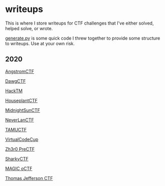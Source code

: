 # writeups

This is where I store writeups for CTF challenges that I've either solved, helped solve, or wrote.

[generate.py](generate.py) is some quick code I threw together to provide some structure to writeups. Use at your own risk.

## 2020
[AngstromCTF](2020-AngstromCTF)

[DawgCTF](2020-DawgCTF)

[HackTM](2020-HackTM)

[HouseplantCTF](2020-HouseplantCTF)

[MidnightSunCTF](2020-MidnightSunCTF)

[NeverLanCTF](2020-NeverLanCTF)

[TAMUCTF](2020-TAMUCTF)

[VirtualCodeCup](2020-VirtualCodeCup)

[Zh3r0 PreCTF](2020-Zh3r0PreCTF)

[SharkyCTF](2020-SharkyCTF)

[MAGIC oCTF](2020-MAGICoCTF)

[Thomas Jefferson CTF](2020-TJCTF)
